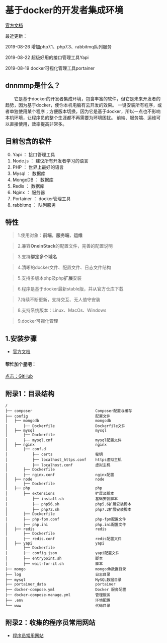# 基于docker的开发者集成环境
[官方文档](http://blog.kaka996.com/)

最近更新：

2019-08-26 增加php7.1、php7.3、rabbitmq队列服务

2019-08-22 超级好用的接口管理工具Yapi

2019-08-19 docker可视化管理工具portainer

## dnnmmp是什么？
&emsp;&emsp;它是基于docker的开发者集成环境，包含丰富的软件，但它是未来开发者的趋势，因为基于docker，使你本机电脑有云开发的效果。
一键安装所有程序，或者单独使用某个程序；方便版本切换，因为它是基于docker，所以一点也不影响本机环境，让程序员的整个生涯都不再需要为环境困扰。
前端、服务端、运维可以直接使用，效率提高非常多。

## 目前包含的软件
0. Yapi ： 接口管理工具
1. Node.js ： 建议所有开发者学习的语言
2. PHP ： 世界上最好的语言
3. Mysql ： 数据库
4. MongoDB ： 数据库
5. Redis ： 数据库
6. Nginx ： 服务器
7. Portainer ： docker管理工具
8. rabbitmq ： 队列服务

## 特性
>1.使用对象：**前端**，**服务端**，**运维**

>2.兼容**OneinStack**的配置文件，完善的配置说明

>3.支持**绑定多个域名**

>4.清晰的docker文件、配置文件、日志文件结构

>5.支持多版本php及php**扩展**安装

>6.程序是基于docker最新stable版，并从官方仓库下载

>7.持续不断更新，支持交互、无人值守安装

>8.支持系统版本：Linux、MacOs、Windows

>9.docker可视化管理

## 1.安装步骤
- [官方文档](http://blog.kaka996.com/)

#### 帮忙加个星吧：

   [点击：GitHub](https://github.com/wallace5303/dnnmmp)

  
## 附录1：目录结构
```
/
├── composer                            Composer配置与缓存
├── config                              配置文件
│   ├── mongodb                         mongodb
│       ├── Dockerfile                  Dockerfile文件
│   ├── mysql                           mysql
│       ├── Dockerfile
│       ├── mysql.cnf                   mysql配置文件
│   ├── nginx                           nginx
│       ├── conf.d
│           ├── certs                   秘钥
│           ├── localhost_https.conf    https虚拟主机
│           ├── localhost.conf          虚拟主机
│       ├── Dockerfile
│       ├── nginx.conf                  nginx配置
│   ├── node                            node
│       ├── Dockerfile
│   ├── php                             php
│       ├── extensions                  扩展及脚本
│           ├── install.sh              基础安装脚本
│           ├── php56.sh                php5.6扩展安装脚本
│           ├── php72.sh                php7.2扩展安装脚本
│       ├── Dockerfile
│       ├── php-fpm.conf                php-fpm配置文件
│       ├── php.ini                     php.ini配置文件
│   ├── redis                           redis
│       ├── Dockerfile
│       ├── redis.conf                  redis配置文件
│   ├── yapi                            yapi
│       ├── Dockerfile
│       ├── config.json                 yapi配置文件
│       ├── entrypoint.sh               脚本
│       ├── wait-for-it.sh              脚本
├── mongo                               mongodb数据目录
├── log                                 日志目录
├── mysql                               MySQL数据目录
├── portainer_data                      portainer
├── docker-compose.yml                  Docker 服务配置
├── docker-compose-manage.yml           管理服务
├── .env                                环境配置
└── www                                 代码目录
```


## 附录2：收集的程序员常用网站
- [程序员常用网站](http://www.kaka996.com/web/dh/dev)